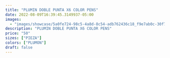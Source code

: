 ```yaml
---
title: "PLUMIN DOBLE PUNTA X6 COLOR PENS"
date: 2022-08-09T16:39:45.3149937-05:00
images:
  - "images/showcase/5a0fe724-98c5-4a8d-8c54-adb762436c18_f9e7ab0c-30f7-4920-a9bc-67366c29c07c.webp"
description: "PLUMIN DOBLE PUNTA X6 COLOR PENS"
price: "50"
sizes: ["PIEZA"]
colors: ["PLUMON"]
draft: false
---
```

